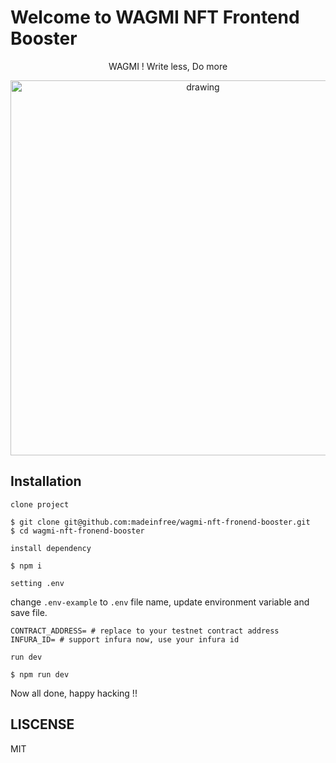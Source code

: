# Welcome to WAGMI NFT Frontend Booster

<p align="center">WAGMI ! Write less, Do more</p>

<p align="center"> 
  <img src="./readme.gif" alt="drawing" width="600"/>
</p>

## Installation

`clone project`

```
$ git clone git@github.com:madeinfree/wagmi-nft-fronend-booster.git
$ cd wagmi-nft-fronend-booster
```

`install dependency`

```
$ npm i
```

`setting .env`

change `.env-example` to `.env` file name, update environment variable and save file.

```
CONTRACT_ADDRESS= # replace to your testnet contract address
INFURA_ID= # support infura now, use your infura id
```

`run dev`

```
$ npm run dev
```

Now all done, happy hacking !!

## LISCENSE

MIT
